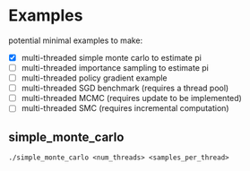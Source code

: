 # Examples

potential minimal examples to make:
- [x] multi-threaded simple monte carlo to estimate pi
- [ ] multi-threaded importance sampling to estimate pi
- [ ] multi-threaded policy gradient example
- [ ] multi-threaded SGD benchmark (requires a thread pool)
- [ ] multi-threaded MCMC (requires update to be implemented)
- [ ] multi-threaded SMC (requires incremental computation)

## simple_monte_carlo

    ./simple_monte_carlo <num_threads> <samples_per_thread>

